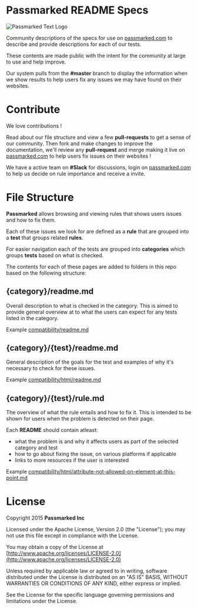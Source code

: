 # Passmarked README Specs

![Passmarked Text Logo](http://static.passmarked.com/text64.png)

Community descriptions of the specs for use on [passmarked.com](http://passmarked.com) to describe and provide descriptions for each of our tests.

These contents are made public with the intent for the community at large to use and help improve. 

Our system pulls from the **#master** branch to display the information when we show results to help users fix any issues we may have found on their websites.

# Contribute

We love contributions !

Read about our file structure and view a few **pull-requests** to get a sense of our community. Then fork and make changes to improve the documentation, we'll review any **pull-request** and merge making it live on [passmarked.com](http://passmarked.com) to help users fix issues on their websites !

We have a active team on **#Slack** for discussions, login on [passmarked.com](http://passmarked.com) to help us decide on rule importance and receive a invite.

# File Structure

**Passmarked** allows browsing and viewing rules that shows users issues and how to fix them.

Each of these issues we look for are defined as a **rule** that are grouped into a **test** that groups related **rules**.

For easier navigation each of the tests are grouped into **categories** which groups **tests** based on what is checked.

The contents for each of these pages are added to folders in this repo based on the following structure:

## {category}/readme.md

Overall description to what is checked in the category. This is aimed to provide general overview at to what the users can expect for any tests listed in the category.

Example [compatibility/readme.md](https://github.com/passmarked/suite/blob/master/compatibility/readme.md)

## {category}/{test}/readme.md

General description of the goals for the test and examples of why it's necessary to check for these issues.

Example [compatibility/html/readme.md](https://github.com/passmarked/suite/blob/master/compatibility/html/readme.md)

## {category}/{test}/rule.md

The overview of what the rule entails and how to fix it. This is intended to be shown for users when the problem is detected on their page.

Each **README** should contain atleast:

* what the problem is and why it affects users as part of the selected category and test
* how to go about fixing the issue, on various platforms if applicable
* links to more resources if the user is interested

Example [compatibility/html/attribute-not-allowed-on-element-at-this-point.md](https://github.com/passmarked/suite/blob/master/compatibility/html/attribute-not-allowed-on-element-at-this-point.md)

# License

Copyright 2015 **Passmarked Inc**

Licensed under the Apache License, Version 2.0 (the "License"); you may not use this file except in compliance with the License. 

You may obtain a copy of the License at [http://www.apache.org/licenses/LICENSE-2.0](http://www.apache.org/licenses/LICENSE-2.0)

Unless required by applicable law or agreed to in writing, software distributed under the License is distributed on an "AS IS" BASIS, WITHOUT WARRANTIES OR CONDITIONS OF ANY KIND, either express or implied.

See the License for the specific language governing permissions and limitations under the License.